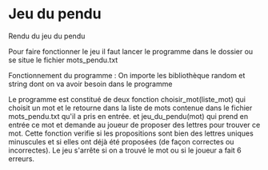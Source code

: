 # Jeu du pendu
 Rendu du jeu du pendu

Pour faire fonctionner le jeu il faut lancer le programme dans le dossier ou se situe le fichier mots_pendu.txt

Fonctionnement du programme : On importe les bibliothèque random et string dont on va avoir besoin dans le programme

Le programme est constitué de deux fonction choisir_mot(liste_mot) qui choisit un mot et le retourne dans la liste de mots contenue dans le fichier mots_pendu.txt qu'il a pris en entrée. et jeu_du_pendu(mot) qui prend en entrée ce mot et demande au joueur de proposer des lettres pour trouver ce mot. Cette fonction verifie si les propositions sont bien des lettres uniques minuscules et si elles ont déjà été proposées (de façon correctes ou incorrectes). Le jeu s'arrête si on a trouvé le mot ou si le joueur a fait 6 erreurs. 
